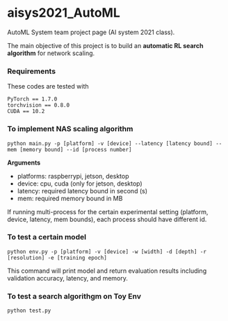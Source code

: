 # aisys2021_AutoML
AutoML System team project page (AI system 2021 class).

The main objective of this project is to build an **automatic RL search algorithm** for network scaling. 

### Requirements 
These codes are tested with
```
PyTorch == 1.7.0
torchvision == 0.8.0
CUDA == 10.2
```


### To implement NAS scaling algorithm
```
python main.py -p [platform] -v [device] --latency [latency bound] --mem [memory bound] --id [process number]
```
**Arguments**  
- platforms: raspberrypi, jetson, desktop   
- device: cpu, cuda (only for jetson, desktop)
- latency: required latency bound in second (s)
- mem: required memory bound in MB 

If running multi-process for the certain experimental setting (platform, device, latency, mem bounds), each process should have different id.

### To test a certain model
```
python env.py -p [platform] -v [device] -w [width] -d [depth] -r [resolution] -e [training epoch]
```
This command will print model and return evaluation results including validation accuracy, latency, and memory.

### To test a search algorithgm on Toy Env
```
python test.py 
```
